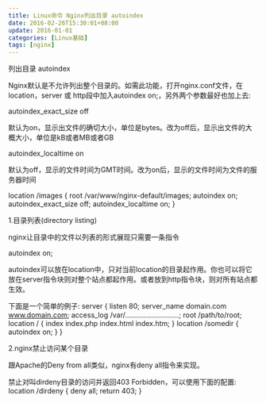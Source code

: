 ```yaml
---
title: Linux命令 Nginx列出目录 autoindex
date: 2016-02-26T15:30:01+08:00
update: 2016-01-01
categories: [Linux基础]
tags: [nginx]
---
```

列出目录 autoindex

Nginx默认是不允许列出整个目录的。如需此功能，打开nginx.conf文件，在location，server 或 http段中加入autoindex on;，另外两个参数最好也加上去:

autoindex_exact_size off

默认为on，显示出文件的确切大小，单位是bytes。改为off后，显示出文件的大概大小，单位是kB或者MB或者GB

autoindex_localtime on

默认为off，显示的文件时间为GMT时间。改为on后，显示的文件时间为文件的服务器时间

location /images {
  root   /var/www/nginx-default/images;
  autoindex on;
  autoindex_exact_size off;
  autoindex_localtime on;
}



1.目录列表(directory listing)

nginx让目录中的文件以列表的形式展现只需要一条指令

autoindex on;

autoindex可以放在location中，只对当前location的目录起作用。你也可以将它放在server指令块则对整个站点都起作用。或者放到http指令块，则对所有站点都生效。

下面是一个简单的例子:
server {
        listen   80;
        server_name  domain.com www.domain.com;
        access_log  /var/...........................;
        root   /path/to/root;
        location / {
                index  index.php index.html index.htm;
        }
        location /somedir {
               autoindex on;
        }
}


2.nginx禁止访问某个目录

跟Apache的Deny from all类似，nginx有deny all指令来实现。

禁止对叫dirdeny目录的访问并返回403 Forbidden，可以使用下面的配置:
location /dirdeny {
      deny all;
      return 403;
}
